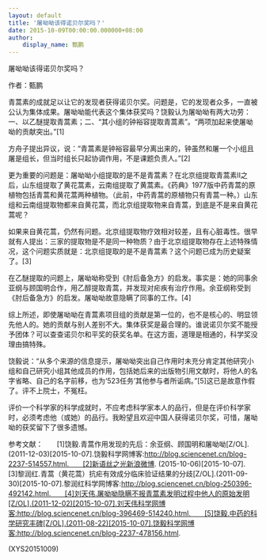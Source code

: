 ```yaml
---
layout: default
title: '屠呦呦该得诺贝尔奖吗？'
date: 2015-10-09T00:00:00.000000+08:00
author:
    display_name: 甄鹏
---
```


屠呦呦该得诺贝尔奖吗？

作者：甄鹏

青蒿素的成就足以让它的发现者获得诺贝尔奖。问题是，它的发现者众多，一直被公认为集体成果。屠呦呦能代表这个集体获奖吗？饶毅认为屠呦呦有两大功劳：一、以乙醚提取青蒿素；二、“其小组的钟裕容提取青蒿素”。“两项加起来使屠呦呦的贡献突出。”[1]

方舟子提出异议，说：“青蒿素是钟裕容最早分离出来的，钟虽然和屠一个小组且屠是组长，但当时组长只起协调作用，不是课题负责人。”[2]

更为重要的问题是：屠呦呦小组提取的是不是青蒿素？在北京组提取青蒿素II之后，山东组提取了黄花蒿素，云南组提取了黄蒿素。《药典》1977版中药青蒿的原植物包括青蒿和黄花蒿两种植物。（此前，中药青蒿的原植物只有青蒿一种。）山东组和云南组提取物都来自黄花蒿，而北京组提取物来自青蒿，到底是不是来自黄花蒿呢？

如果来自黄花蒿，仍然有问题。北京组提取物疗效相对较差，且有心脏毒性。很早就有人提出：三家的提取物是不是同一种物质？由于北京组提取物存在上述特殊情况，这个问题实质就是：北京组提取的是不是青蒿素？这个问题已成为历史疑案了。[3]

在乙醚提取的问题上，屠呦呦称受到《肘后备急方》的启发。事实是：她的同事余亚纲与顾国明合作，用乙醇提取青蒿，并发现对疟疾有治疗作用。余亚纲称受到《肘后备急方》的启发。屠呦呦故意隐瞒了同事的工作。[4]

综上所述，即使屠呦呦在青蒿素项目组的贡献是第一位的，也不是核心的、明显领先他人的。她的贡献与别人差别不大。集体获奖是最合理的。谁说诺贝尔奖不能授予团体？可以查查诺贝尔和平奖的获奖名单。在这方面，道理是相通的，科学奖没理由搞特殊。

饶毅说：“从多个来源的信息提示，屠呦呦突出自己作用时未充分肯定其他研究小组和自己研究小组其他成员的作用，包括她后来的出版物引用文献时，将他人的名字省略、自己的名字前移，也为‘523任务’其他参与者所诟病。”[5]这已是故意作假了。评不上院士，不冤枉。

评价一个科学家的科学成就时，不应考虑科学家本人的品行，但是在评价科学家时，必须考虑他（或她）的品行。我盼望且欢迎中国人获得诺贝尔奖，可惜，屠呦呦的获奖留下了很多遗憾。

参考文献：　　[1]饶毅.青蒿作用发现的先后：余亚纲、顾国明和屠呦呦[Z/OL].(2011-12-03)[2015-10-07].饶毅科学网博客:http://blog.sciencenet.cn/blog-2237-514557.html.　　[2]新语丝之光新浪微博. (2015-10-06)[2015-10-07].　　[3]黎润红.青蒿（黄花蒿）抗疟有效成分临床验证结果的分歧[Z/OL].(2011-09-30)[2015-10-07].黎润红科学网博客:http://blog.sciencenet.cn/blog-250396-492142.html.　　[4]刘天伟.屠呦呦隐瞒不报青蒿素发明过程中他人的原始发明[Z/OL].(2011-12-02)[2015-10-07].刘天伟科学网博客:http://blog.sciencenet.cn/blog-396469-514240.html.　　[5]饶毅.中药的科学研究丰碑[Z/OL].(2011-08-22)[2015-10-07].饶毅科学网博客:http://blog.sciencenet.cn/blog-2237-478156.html.

(XYS20151009)

